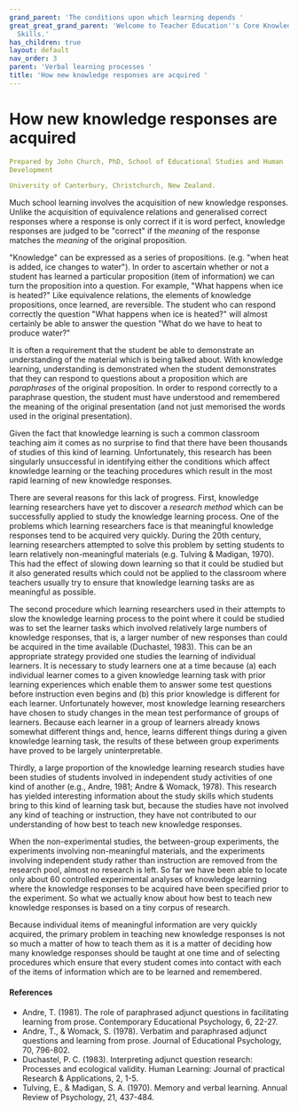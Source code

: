 ```yaml
---
grand_parent: 'The conditions upon which learning depends '
great_great_grand_parent: 'Welcome to Teacher Education''s Core Knowledge and
  Skills.'
has_children: true
layout: default
nav_order: 3
parent: 'Verbal learning processes '
title: 'How new knowledge responses are acquired '
---
```

# How new knowledge responses are acquired


```yaml
Prepared by John Church, PhD, School of Educational Studies and Human
Development

University of Canterbury, Christchurch, New Zealand.
```


Much school learning involves the acquisition of new knowledge
responses. Unlike the acquisition of equivalence relations and
generalised correct responses where a response is only correct if it is
word perfect, knowledge responses are judged to be "correct" if the
*meaning* of the response matches the *meaning* of the original
proposition.

"Knowledge" can be expressed as a series of propositions. (e.g. "when
heat is added, ice changes to water"). In order to ascertain whether or
not a student has learned a particular proposition (item of information)
we can turn the proposition into a question. For example, "What happens
when ice is heated?" Like equivalence relations, the elements of
knowledge propositions, once learned, are reversible. The student who
can respond correctly the question "What happens when ice is heated?"
will almost certainly be able to answer the question "What do we have to
heat to produce water?"

It is often a requirement that the student be able to demonstrate an
understanding of the material which is being talked about. With
knowledge learning, understanding is demonstrated when the student
demonstrates that they can respond to questions about a proposition
which are *paraphrases* of the original proposition. In order to respond
correctly to a paraphrase question, the student must have understood and
remembered the meaning of the original presentation (and not just
memorised the words used in the original presentation).

Given the fact that knowledge learning is such a common classroom
teaching aim it comes as no surprise to find that there have been
thousands of studies of this kind of learning. Unfortunately, this
research has been singularly unsuccessful in identifying either the
conditions which affect knowledge learning or the teaching procedures
which result in the most rapid learning of new knowledge responses.

There are several reasons for this lack of progress. First, knowledge
learning researchers have yet to discover a *research* *method* which
can be successfully applied to study the knowledge learning process. One
of the problems which learning researchers face is that meaningful
knowledge responses tend to be acquired very quickly. During the 20th
century, learning researchers attempted to solve this problem by setting
students to learn relatively non-meaningful materials (e.g. Tulving &
Madigan, 1970). This had the effect of slowing down learning so that it
could be studied but it also generated results which could not be
applied to the classroom where teachers usually try to ensure that
knowledge learning tasks are as meaningful as possible.

The second procedure which learning researchers used in their attempts
to slow the knowledge learning process to the point where it could be
studied was to set the learner tasks which involved relatively large
numbers of knowledge responses, that is, a larger number of new
responses than could be acquired in the time available (Duchastel,
1983). This can be an appropriate strategy provided one studies the
learning of individual learners. It is necessary to study learners one
at a time because (a) each individual learner comes to a given knowledge
learning task with prior learning experiences which enable them to
answer some test questions before instruction even begins and (b) this
prior knowledge is different for each learner. Unfortunately however,
most knowledge learning researchers have chosen to study changes in the
mean test performance of groups of learners. Because each learner in a
group of learners already knows somewhat different things and, hence,
learns different things during a given knowledge learning task, the
results of these between group experiments have proved to be largely
uninterpretable.

Thirdly, a large proportion of the knowledge learning research studies
have been studies of students involved in independent study activities
of one kind of another (e.g., Andre, 1981; Andre & Womack, 1978). This
research has yielded interesting information about the study skills
which students bring to this kind of learning task but, because the
studies have not involved any kind of teaching or instruction, they have
not contributed to our understanding of how best to teach new knowledge
responses.

When the non-experimental studies, the between-group experiments, the
experiments involving non-meaningful materials, and the experiments
involving independent study rather than instruction are removed from the
research pool, almost no research is left. So far we have been able to
locate only about 60 controlled experimental analyses of knowledge
learning where the knowledge responses to be acquired have been
specified prior to the experiment. So what we actually know about how
best to teach new knowledge responses is based on a tiny corpus of
research.

Because individual items of meaningful information are very quickly
acquired, the primary problem in teaching new knowledge responses is not
so much a matter of how to teach them as it is a matter of deciding how
many knowledge responses should be taught at one time and of selecting
procedures which ensure that every student comes into contact with each
of the items of information which are to be learned and remembered.


#### References

-   Andre, T. (1981). The role of paraphrased adjunct questions in
    facilitating learning from prose. Contemporary Educational
    Psychology, 6, 22-27.
-   Andre, T., & Womack, S. (1978). Verbatim and paraphrased adjunct
    questions and learning from prose. Journal of Educational
    Psychology, 70, 796-802.
-   Duchastel, P. C. (1983). Interpreting adjunct question research:
    Processes and ecological validity. Human Learning: Journal of
    practical Research & Applications, 2, 1-5.
-   Tulving, E., & Madigan, S. A. (1970). Memory and verbal learning.
    Annual Review of Psychology, 21, 437-484.
